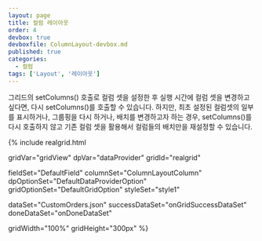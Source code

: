 ```yaml
---
layout: page
title: 컬럼 레이아웃
order: 4
devbox: true
devboxfile: ColumnLayout-devbox.md
published: true
categories:
  - 컬럼
tags: ['Layout', '레이아웃']
---
```


그리드의 setColumns() 호출로 컬럼 셋을 설정한 후 실행 시간에 컬럼 셋을 변경하고 싶다면, 다시 setColumns()를 호출할 수 있습니다. 하지만, 최초 설정된 컬럼셋의 일부를 표시하거나, 그룹핑을 다시 하거나, 배치를 변경하고자 하는 경우, setColumns()를 다시 호출하지 않고 기존 컬럼 셋을 활용해서 컬럼들의 배치만을 재설정할 수 있습니다.

<script>
  var onGridSuccessDataSet = function(data, textStatus, jqXHR) {
    dataProvider.setRows(data);
  }
  var onDoneDataSet = function() {
  	gridView.setStyles({
        header: {
            group: {
                background: "linear,#ffe9f0f8,#ffc3f8d8,90",
                foreground: "#ff666666"
            }
        }
    });	
    
  }

</script>

{% include realgrid.html

  gridVar="gridView"
  dpVar="dataProvider"
  gridId="realgrid"

  fieldSet="DefaultField"
  columnSet="ColumnLayoutColumn"
  dpOptionSet="DefaultDataProviderOption"
  gridOptionSet="DefaultGridOption"
  styleSet="style1"

  dataSet="CustomOrders.json"
  successDataSet="onGridSuccessDataSet"
  doneDataSet="onDoneDataSet"

  gridWidth="100%"
  gridHeight="300px" 
%}